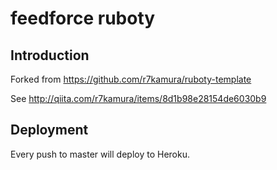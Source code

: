 feedforce ruboty
================

Introduction
------------

Forked from https://github.com/r7kamura/ruboty-template

See http://qiita.com/r7kamura/items/8d1b98e28154de6030b9

Deployment
----------

Every push to master will deploy to Heroku.
